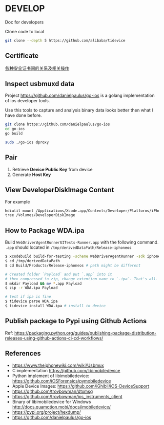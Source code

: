 # DEVELOP
Doc for developers

Clone code to local

```bash
git clone --depth 5 https://github.com/alibaba/tidevice
```

## Certificate
[各种安全证书间的关系及相关操作](https://www.jianshu.com/p/96df7de54375)

## Inspect usbmuxd data
Project https://github.com/danielpaulus/go-ios is a golang implementation of ios developer tools.

Use this tools to capture and analysis binary data looks better then what I have done before.

```bash
git clone https://github.com/danielpaulus/go-ios
cd go-ios
go build

sudo ./go-ios dproxy
```

## Pair
1. Retrieve **Device Public Key** from device
2. Generate **Host Key**

## View DeveloperDiskImage Content
For example

```bash
hdiutil mount /Applications/Xcode.app/Contents/Developer/Platforms/iPhoneOS.platform/DeviceSupport/14.0/DeveloperDiskImage.dmg
tree /Volumes/DeveloperDiskImage
```

## How to Package WDA.ipa
Build `WebDriverAgentRunnerUITests-Runner.app` with the following command. `.app` should located in `/tmp/derivedDataPath/Release-iphoneos`

```bash
$ xcodebuild build-for-testing -scheme WebDriverAgentRunner -sdk iphoneos -configuration Release -derivedDataPath /tmp/derivedDataPath
$ cd /tmp/derivedDataPath
$ cd Build/Products/Release-iphoneos # path might be different

# Created folder `Payload` and put `.app` into it
# then compressed to zip, change extention name to `.ipa`. That's all.
$ mkdir Payload && mv *.app Payload
$ zip -r WDA.ipa Payload

# test if ipa is fine
$ tidevice parse WDA.ipa
$ tidevice install WDA.ipa # install to device
```

## Publish package to Pypi using Github Actions
Ref: https://packaging.python.org/guides/publishing-package-distribution-releases-using-github-actions-ci-cd-workflows/


## References
- https://www.theiphonewiki.com/wiki/Usbmux
- C implementation <https://github.com/libimobiledevice>
- Python implement of libimobiledevice: <https://github.com/iOSForensics/pymobiledevice>
- Apple Device Images: <https://github.com/iGhibli/iOS-DeviceSupport>
- <https://github.com/troybowman/dtxmsg>
- <https://github.com/troybowman/ios_instruments_client>
- Binary of libimobiledevice for Windows <http://docs.quamotion.mobi/docs/imobiledevice/>
- https://pypi.org/project/hexdump/
- https://github.com/danielpaulus/go-ios
